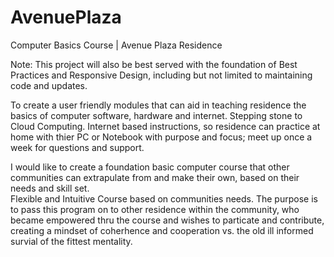 # AvenuePlaza
Computer Basics Course | Avenue Plaza Residence

Note: This project will also be best served with the foundation
of Best Practices and Responsive Design, including but not limited
to maintaining code and updates.  

To create a user friendly modules that can aid in teaching
residence the basics of computer software, hardware and internet.
Stepping stone to Cloud Computing.  Internet based instructions, 
so residence can practice at home with thier PC or Notebook with purpose and focus;
meet up once a week for questions and support.  

I would like to create a foundation basic computer course that other communities
can extrapulate from and make their own, based on their needs and skill set.  
Flexible and Intuitive Course based on communities needs.  The purpose is to
pass this program on to other residence within the community, who became empowered
thru the course and wishes to particate and contribute, creating a mindset of 
coherhence and cooperation vs. the old ill informed survial of the fittest mentality.


